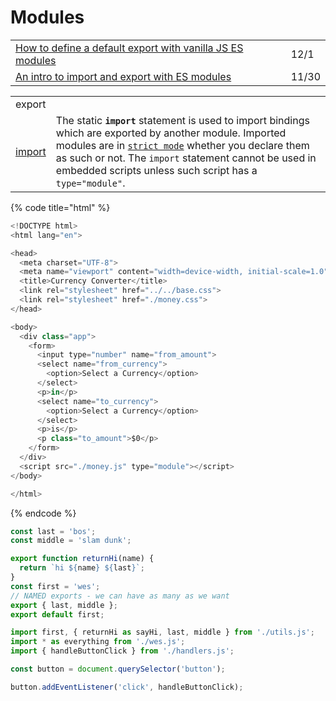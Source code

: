 # Modules

|  |  |
| :--- | :--- |
| [How to define a default export with vanilla JS ES modules](https://gomakethings.com/how-to-define-a-default-export-with-vanilla-js-es-modules/) | 12/1 |
| [An intro to import and export with ES modules](https://gomakethings.com/an-intro-to-import-and-export-with-es-modules/) | 11/30 |

|  |  |
| :--- | :--- |
| export |  |
| [import](https://developer.mozilla.org/en-US/docs/Web/JavaScript/Reference/Statements/import) | The static **`import`** statement is used to import bindings which are exported by another module. Imported modules are in [`strict mode`](https://developer.mozilla.org/en-US/docs/Web/JavaScript/Reference/Strict_mode) whether you declare them as such or not. The `import` statement cannot be used in embedded scripts unless such script has a `type="module"`. |

{% code title="html" %}
```javascript
<!DOCTYPE html>
<html lang="en">

<head>
  <meta charset="UTF-8">
  <meta name="viewport" content="width=device-width, initial-scale=1.0">
  <title>Currency Converter</title>
  <link rel="stylesheet" href="../../base.css">
  <link rel="stylesheet" href="./money.css">
</head>

<body>
  <div class="app">
    <form>
      <input type="number" name="from_amount">
      <select name="from_currency">
        <option>Select a Currency</option>
      </select>
      <p>in</p>
      <select name="to_currency">
        <option>Select a Currency</option>
      </select>
      <p>is</p>
      <p class="to_amount">$0</p>
    </form>
  </div>
  <script src="./money.js" type="module"></script>
</body>

</html>

```
{% endcode %}

```javascript
const last = 'bos';
const middle = 'slam dunk';

export function returnHi(name) {
  return `hi ${name} ${last}`;
}
const first = 'wes';
// NAMED exports - we can have as many as we want
export { last, middle };
export default first;

```

```javascript
import first, { returnHi as sayHi, last, middle } from './utils.js';
import * as everything from './wes.js';
import { handleButtonClick } from './handlers.js';

const button = document.querySelector('button');

button.addEventListener('click', handleButtonClick);

```

